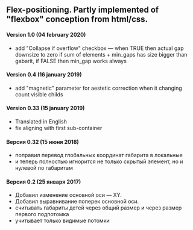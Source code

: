 ## Flex-positioning. Partly implemented of "flexbox" conception from html/css.

#### Version 1.0 (04 february 2020)
* add "Collapse if overflow" checkbox — when TRUE then actual gap downsize to zero if sum of elements + min_gaps has size bigger than gabarit, if FALSE then min_gap works always

#### Version 0.4 (16 january 2019)
* add "magnetic" parameter for aestetic correction when it changing count visible childs

#### Version 0.33 (15 january 2019)
* Translated in English
* fix aligning with first sub-container

#### Версия 0.32 (15 июня 2018)
* поправил перевод глобальных координат габарита в локальные
* и теперь полностью игнорится не только скрытый элемент, но и нулевой по габаритам

#### Версия 0.2 (25 января 2017)
* Добавил изменение основной оси — XY.
* Добавил выравнивание поперек основной оси.
* считывать габариты детей через общий размер и через размер первого подпотомка
* учитывает только видимые потомки
